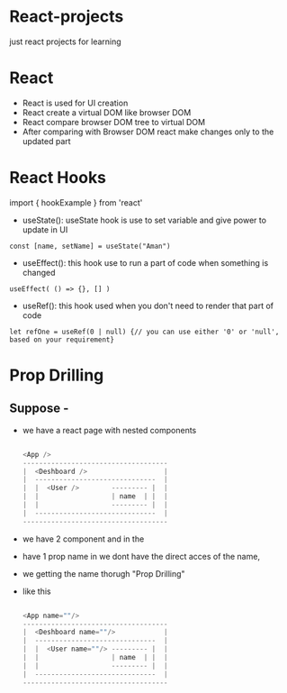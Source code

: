 # React-projects
just react projects for learning

# React
- React is used for UI creation
- React create a virtual DOM like browser DOM
- React compare browser DOM tree to virtual DOM
- After comparing with Browser DOM react make changes only to the updated part

# React Hooks 

import { hookExample } from 'react'

- useState(): useState hook is use to set variable and give power to update in UI
```React
const [name, setName] = useState("Aman")
```
- useEffect(): this hook use to run a part of code when something is changed
```React
useEffect( () => {}, [] )
```
- useRef(): this hook used when you don't need to render that part of code
```React
let refOne = useRef(0 | null) {// you can use either '0' or 'null', based on your requirement}
```
# Prop Drilling
## Suppose -
- we have a react page with nested components
  ```javascript
  
  <App />
  ------------------------------------
  |  <Deshboard />                   |
  |  ------------------------------  |
  |  |  <User />        --------- |  |
  |  |                  | name  | |  |
  |  |                  --------- |  |
  |  ------------------------------  |
  ------------------------------------
  
  ```
- we have 2 component <Deshboard /> and <User /> in the <App />
- <User /> have 1 prop name <User name=""/> in <User /> we dont have the direct acces of the name,
- we getting the name thorugh "Prop Drilling"

- like this
  ```javascript
  
  <App name=""/>
  ------------------------------------
  |  <Deshboard name=""/>            |
  |  ------------------------------  |
  |  |  <User name=""/> --------- |  |
  |  |                  | name  | |  |
  |  |                  --------- |  |
  |  ------------------------------  |
  ------------------------------------
  
  ```

